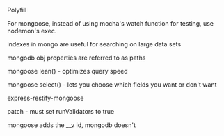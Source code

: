 Polyfill

For mongoose, instead of using mocha's watch function for testing, use nodemon's exec.

indexes in mongo are useful for searching on large data sets

mongodb obj properties are referred to as paths

mongoose lean() - optimizes query speed

mongoose select() - lets you choose which fields you want or don't want

express-restify-mongoose

patch - must set runValidators to true

mongoose adds the __v id, mongodb doesn't
